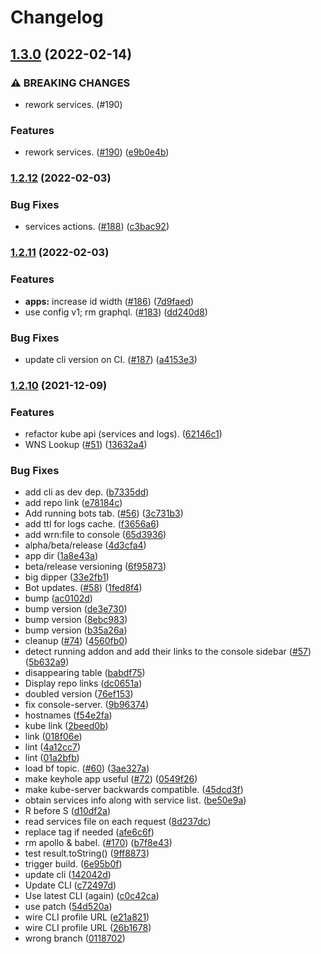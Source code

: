 # Changelog

## [1.3.0](https://www.github.com/dxos/console/compare/v1.2.12...v1.3.0) (2022-02-14)


### ⚠ BREAKING CHANGES

* rework services. (#190)

### Features

* rework services. ([#190](https://www.github.com/dxos/console/issues/190)) ([e9b0e4b](https://www.github.com/dxos/console/commit/e9b0e4ba9e743d08408f6cde14b0de2da7b76356))

### [1.2.12](https://www.github.com/dxos/console/compare/v1.2.11...v1.2.12) (2022-02-03)


### Bug Fixes

* services actions. ([#188](https://www.github.com/dxos/console/issues/188)) ([c3bac92](https://www.github.com/dxos/console/commit/c3bac92f9540bce30c758708cb5a4c73284d8fe8))

### [1.2.11](https://www.github.com/dxos/console/compare/v1.2.10...v1.2.11) (2022-02-03)


### Features

* **apps:** increase id width ([#186](https://www.github.com/dxos/console/issues/186)) ([7d9faed](https://www.github.com/dxos/console/commit/7d9faedc75df530ed4f04158831389bafabb9499))
* use config v1; rm graphql. ([#183](https://www.github.com/dxos/console/issues/183)) ([dd240d8](https://www.github.com/dxos/console/commit/dd240d83a766c49897ad8d81d5cd46b3a507a6aa))


### Bug Fixes

* update cli version on CI. ([#187](https://www.github.com/dxos/console/issues/187)) ([a4153e3](https://www.github.com/dxos/console/commit/a4153e3edcc330213d612752aa254254c0c7ecab))

### [1.2.10](https://www.github.com/dxos/console/compare/v1.2.9...v1.2.10) (2021-12-09)


### Features

* refactor kube api (services and logs). ([62146c1](https://www.github.com/dxos/console/commit/62146c11c0ec802ca7fe017cf6c84bf2980fee8a))
* WNS Lookup ([#51](https://www.github.com/dxos/console/issues/51)) ([13632a4](https://www.github.com/dxos/console/commit/13632a4a397c6cbf55dfd82f5c745eaa21b453de))


### Bug Fixes

* add cli as dev dep. ([b7335dd](https://www.github.com/dxos/console/commit/b7335dd1a9599307f73e29de4c68949736685d1b))
* add repo link ([e78184c](https://www.github.com/dxos/console/commit/e78184c0c319fc1fa08d320fc760bc9783a214b5))
* Add running bots tab. ([#56](https://www.github.com/dxos/console/issues/56)) ([3c731b3](https://www.github.com/dxos/console/commit/3c731b3b2b8a92b7db1f68ce0988aa8bf6a41266))
* add ttl for logs cache. ([f3656a6](https://www.github.com/dxos/console/commit/f3656a6bd64b0d230c65986f0b83f0f0689cdf4f))
* add wrn:file to console ([65d3936](https://www.github.com/dxos/console/commit/65d39368a21a8185aef574ea1cc167df83c009cb))
* alpha/beta/release ([4d3cfa4](https://www.github.com/dxos/console/commit/4d3cfa4019e472b5977c761d462a84d94e748d5a))
* app dir ([1a8e43a](https://www.github.com/dxos/console/commit/1a8e43abd4025689c3ac9060d82825a6cee1d7be))
* beta/release versioning ([6f95873](https://www.github.com/dxos/console/commit/6f95873c6cd3abaa85683662b5d931d747716a5f))
* big dipper ([33e2fb1](https://www.github.com/dxos/console/commit/33e2fb1653561856a265c1b1671f1dcb2a0967cf))
* Bot updates. ([#58](https://www.github.com/dxos/console/issues/58)) ([1fed8f4](https://www.github.com/dxos/console/commit/1fed8f4de23c3564be0c98a93c711a03332262e5))
* bump ([ac0102d](https://www.github.com/dxos/console/commit/ac0102d141bb8102adc2fe7e07e91a57740a3600))
* bump version ([de3e730](https://www.github.com/dxos/console/commit/de3e730df5caeb6d07823fca457f496caaee06bd))
* bump version ([8ebc983](https://www.github.com/dxos/console/commit/8ebc983cc44abf05f62add37cafe8b58ab24eb92))
* bump version ([b35a26a](https://www.github.com/dxos/console/commit/b35a26a01f7036383e6f8c8f3d4ea236980ef42b))
* cleanup ([#74](https://www.github.com/dxos/console/issues/74)) ([4560fb0](https://www.github.com/dxos/console/commit/4560fb0734c6c963cff364f0f12a41cfca412a2e))
* detect running addon and add their links to the console sidebar ([#57](https://www.github.com/dxos/console/issues/57)) ([5b632a9](https://www.github.com/dxos/console/commit/5b632a9a46c0b157cc94d8b81bd291a457b20f14))
* disappearing table ([babdf75](https://www.github.com/dxos/console/commit/babdf755ceaff8b06989763864fc877925de4f94))
* Display repo links ([dc0651a](https://www.github.com/dxos/console/commit/dc0651a1dd135a485e3f11e2253c847ffe1a87c3))
* doubled version ([76ef153](https://www.github.com/dxos/console/commit/76ef1534e5364b6e65d20df02e58b21c30793ed5))
* fix console-server. ([9b96374](https://www.github.com/dxos/console/commit/9b9637479b212e39a909724de0897761e412b60a))
* hostnames ([f54e2fa](https://www.github.com/dxos/console/commit/f54e2fac8047907f67a67045ad37af8dddf9d9ba))
* kube link ([2beed0b](https://www.github.com/dxos/console/commit/2beed0b5c7d1af3e911741488526d2014723f504))
* link ([018f06e](https://www.github.com/dxos/console/commit/018f06e3f7c707968e7d63206dd3d994ec34d8f8))
* lint ([4a12cc7](https://www.github.com/dxos/console/commit/4a12cc7e9aa2b70eeb6efeb074d314cf30327652))
* lint ([01a2bfb](https://www.github.com/dxos/console/commit/01a2bfbcba8e03d7984e3f97becd0e2daccfcf06))
* load bf topic. ([#60](https://www.github.com/dxos/console/issues/60)) ([3ae327a](https://www.github.com/dxos/console/commit/3ae327a2d1b419fe8d98921e2995cc2c62a7ba0b))
* make keyhole app useful ([#72](https://www.github.com/dxos/console/issues/72)) ([0549f26](https://www.github.com/dxos/console/commit/0549f261fb8328c89703f34e6a9991ee514d3d01))
* make kube-server backwards compatible. ([45dcd3f](https://www.github.com/dxos/console/commit/45dcd3f7071516ec194782cf0d98398e74280f2a))
* obtain services info along with service list. ([be50e9a](https://www.github.com/dxos/console/commit/be50e9aba2dff87c7bea87e59f835fba13504705))
* R before S ([d10df2a](https://www.github.com/dxos/console/commit/d10df2a25060a1a96716d032708980d7c2232edd))
* read services file on each request ([8d237dc](https://www.github.com/dxos/console/commit/8d237dc6d2ea1840c11a3f94f8c08305266c2312))
* replace tag if needed ([afe6c6f](https://www.github.com/dxos/console/commit/afe6c6f0b62ec269d8764b05a410aab47610ca2d))
* rm apollo & babel. ([#170](https://www.github.com/dxos/console/issues/170)) ([b7f8e43](https://www.github.com/dxos/console/commit/b7f8e4334a07e80f05bb501e9568244cb08d63d0))
* test result.toString() ([9ff8873](https://www.github.com/dxos/console/commit/9ff8873d9b51b2600790806bc3ea7df9303e0fee))
* trigger build. ([6e95b0f](https://www.github.com/dxos/console/commit/6e95b0f093523a1dd4b6d993a725a846aca4aaf2))
* update cli ([142042d](https://www.github.com/dxos/console/commit/142042db11572a6090c4476fac76918bee89b6c3))
* Update CLI ([c72497d](https://www.github.com/dxos/console/commit/c72497d8cfd29248f3b3f58636d64f698a33d2f3))
* Use latest CLI (again) ([c0c42ca](https://www.github.com/dxos/console/commit/c0c42cad5ffb33fa4cccb6e038dd3746510b7d80))
* use patch ([54d520a](https://www.github.com/dxos/console/commit/54d520a33c6827d300078cd71753e6bbcf61d677))
* wire CLI profile URL ([e21a821](https://www.github.com/dxos/console/commit/e21a8214d9128d9d292245892026e9bd2ca55db8))
* wire CLI profile URL ([26b1678](https://www.github.com/dxos/console/commit/26b16785f11483320936eb85db0c2896965c265d))
* wrong branch ([0118702](https://www.github.com/dxos/console/commit/0118702540062617e73a2320f8d81df8fc927b3c))
